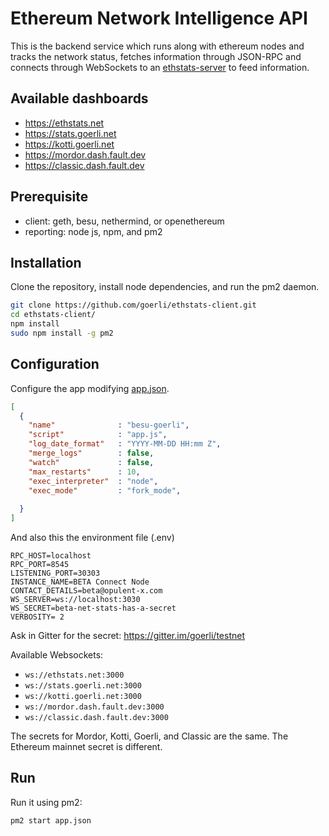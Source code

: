 Ethereum Network Intelligence API
=================================

This is the backend service which runs along with ethereum nodes and tracks the network status, fetches information through JSON-RPC and connects through WebSockets to an [ethstats-server](https://github.com/goerli/ethstats-server) to feed information.

## Available dashboards
* https://ethstats.net
* https://stats.goerli.net
* https://kotti.goerli.net
* https://mordor.dash.fault.dev
* https://classic.dash.fault.dev

## Prerequisite
* client: geth, besu, nethermind, or openethereum
* reporting: node js, npm, and pm2

## Installation

Clone the repository, install node dependencies, and run the pm2 daemon.

```bash
git clone https://github.com/goerli/ethstats-client.git
cd ethstats-client/
npm install
sudo npm install -g pm2
```

## Configuration

Configure the app modifying [app.json](/app.json). 

```json
[
  {
    "name"              : "besu-goerli",
    "script"            : "app.js",
    "log_date_format"   : "YYYY-MM-DD HH:mm Z",
    "merge_logs"        : false,
    "watch"             : false,
    "max_restarts"      : 10,
    "exec_interpreter"  : "node",
    "exec_mode"         : "fork_mode",
   
  }
]
```
And also this the environment file (.env)

```config
RPC_HOST=localhost
RPC_PORT=8545
LISTENING_PORT=30303
INSTANCE_NAME=BETA Connect Node
CONTACT_DETAILS=beta@opulent-x.com
WS_SERVER=ws://localhost:3030
WS_SECRET=beta-net-stats-has-a-secret
VERBOSITY= 2
```

Ask in Gitter for the secret: https://gitter.im/goerli/testnet

Available Websockets:
* `ws://ethstats.net:3000`
* `ws://stats.goerli.net:3000`
* `ws://kotti.goerli.net:3000`
* `ws://mordor.dash.fault.dev:3000`
* `ws://classic.dash.fault.dev:3000`

The secrets for Mordor, Kotti, Goerli, and Classic are the same. The Ethereum mainnet secret is different.

## Run

Run it using pm2:

```bash
pm2 start app.json
```
